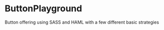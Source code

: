 ButtonPlayground
================

Button offering using SASS and HAML with a few different basic strategies
